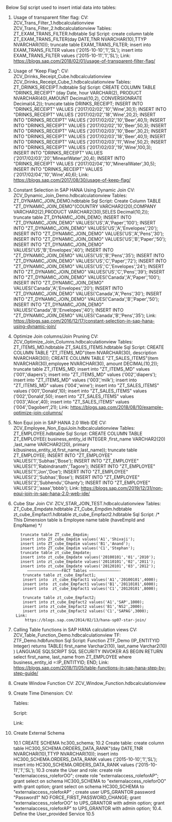 Below Sql script used to  insert intial data into tables:
1. Usage of transparent filter flag:
      CV: ZCV_Trans_Filter_1.hdbcalculationview
          ZCV_Trans_Filter_2.hdbcalculationview
      Tables:
          ZT_EXAM_TRANS_FILTER.hdbtable
      Sql Script:
          create column table ZT_EXAM_TRANS_FILTER(day DATE,TNR NVARCHAR(10),TTYP NVARCHAR(10));
          truncate table EXAM_TRANS_FILTER;
          insert into EXAM_TRANS_FILTER values ('2015-10-10','1','SL');
          insert into EXAM_TRANS_FILTER values ('2015-10-11','1','SL');
      Link:
         https://blogs.sap.com/2018/02/01/usage-of-transparent-filter-flag/
2. Usage of “Keep Flag”:
      CV:
          ZCV_Drinks_Receipt_Cube.hdbcalculationview
          ZCV_Drinks_Receipt_Cube_1.hdbcalculationview
      Tables:
          ZT_DRINKS_RECEIPT.hdbtable
      Sql Script:
          CREATE COLUMN TABLE "DRINKS_RECEIPT" (day Date, hour VARCHAR(2), PRODUCT NVARCHAR(40),AMOUNT Decimal(10,2), CONVERSIONRATE Decimal(4,2));
          truncate table DRINKS_RECEIPT;
           INSERT INTO "DRINKS_RECEIPT" VALUES ('2017/02/02','10','Wine',30,1);
           INSERT INTO "DRINKS_RECEIPT" VALUES ('2017/02/02','18','Wine',20,2);
           INSERT INTO "DRINKS_RECEIPT" VALUES ('2017/02/02','10','Beer',40,1);
           INSERT INTO "DRINKS_RECEIPT" VALUES ('2017/02/02','10','Beer',50,3);
           INSERT INTO "DRINKS_RECEIPT" VALUES ('2017/02/03','10','Beer',30,2);
           INSERT INTO "DRINKS_RECEIPT" VALUES ('2017/02/03','18','Beer',40,1);
           INSERT INTO "DRINKS_RECEIPT" VALUES ('2017/02/03','11','Wine',50,2);
           INSERT INTO "DRINKS_RECEIPT" VALUES ('2017/02/03','19','Wine',100,3);
           INSERT INTO "DRINKS_RECEIPT" VALUES ('2017/02/03','20','MinearlWater',20,4);
           INSERT INTO "DRINKS_RECEIPT" VALUES ('2017/02/04','10','MineralWater',30,5);
           INSERT INTO "DRINKS_RECEIPT" VALUES ('2017/02/04','10','Wine',40,6); 
      Link:
         https://blogs.sap.com/2017/08/30/usage-of-keep-flag/
3.  Constant Selection in SAP HANA Using Dynamic Join
        CV:
          ZCV_Dynamic_Join_Demo.hdbcalculationview
        Tables:
          ZT_DYNAMIC_JOIN_DEMO.hdbtable
        Sql Script:
          Create Column TABLE "ZT_DYNAMIC_JOIN_DEMO"(COUNTRY VARCHAR2(20),COMPANY VARCHAR2(2),PRODUCT VARCHAR2(30),SELES Decimal(10,2));
          truncate table ZT_DYNAMIC_JOIN_DEMO;
          INSERT INTO "ZT_DYNAMIC_JOIN_DEMO" VALUES('US','A','Paper','100');
          INSERT INTO "ZT_DYNAMIC_JOIN_DEMO" VALUES('US','A','Envelopes','20');
          INSERT INTO "ZT_DYNAMIC_JOIN_DEMO" VALUES('US','A','Pens','30');
          INSERT INTO "ZT_DYNAMIC_JOIN_DEMO" VALUES('US','B','Paper','50');
          INSERT INTO "ZT_DYNAMIC_JOIN_DEMO" VALUES('US','B','Envelopes','40');
          INSERT INTO "ZT_DYNAMIC_JOIN_DEMO" VALUES('US','B','Pens','35');
          INSERT INTO "ZT_DYNAMIC_JOIN_DEMO" VALUES('US','C','Paper','72');
          INSERT INTO "ZT_DYNAMIC_JOIN_DEMO" VALUES('US','C','Envelopes','24');
          INSERT INTO "ZT_DYNAMIC_JOIN_DEMO" VALUES('US','C','Pens','39');
          INSERT INTO "ZT_DYNAMIC_JOIN_DEMO" VALUES('Canada','A','Paper','100');
          INSERT INTO "ZT_DYNAMIC_JOIN_DEMO" VALUES('Canada','A','Envelopes','20');
          INSERT INTO "ZT_DYNAMIC_JOIN_DEMO" VALUES('Canada','A','Pens','30');
          INSERT INTO "ZT_DYNAMIC_JOIN_DEMO" VALUES('Canada','B','Paper','50');
          INSERT INTO "ZT_DYNAMIC_JOIN_DEMO" VALUES('Canada','B','Envelopes','40');
          INSERT INTO "ZT_DYNAMIC_JOIN_DEMO" VALUES('Canada','B','Pens','35');
      Link:
         https://blogs.sap.com/2016/12/17/constant-selection-in-sap-hana-using-dynamic-join/
4.  Optimize Join columns/Join Pruning
        CV:
          ZCV_Optimize_Join_Columns.hdbcalculationview
        Tables:
          ZT_ITEMS_MD.hdbtable
          ZT_SALES_ITEMS.hdbtable
        Sql Script:
          CREATE COLUMN TABLE "ZT_ITEMS_MD"(item  NVARCHAR(30), description NVARCHAR(30));
          CREATE COLUMN TABLE "ZT_SALES_ITEMS"(item NVARCHAR(30),employee NVARCHAR(30), amount DECIMAL(10,2));
          truncate table ZT_ITEMS_MD;
          insert into "ZT_ITEMS_MD" values ('001','diapers');
          insert into "ZT_ITEMS_MD" values ('002','diapers');
          insert into "ZT_ITEMS_MD" values ('003','milk');
          insert into "ZT_ITEMS_MD" values ('004','wine');
          insert into "ZT_SALES_ITEMS" values ('001','Donald',10);
          insert into "ZT_SALES_ITEMS" values ('002','Donald',50);
          insert into "ZT_SALES_ITEMS" values ('003','Alice',40);
          insert into "ZT_SALES_ITEMS" values ('004','Dagobert',21);
        Link:
           https://blogs.sap.com/2018/08/10/example-optimize-join-columns/
5.  Non Equi join in SAP HANA 2.0 Web IDE
        CV:
          ZCV_Employee_Non_EquiJoin.hdbcalculationview
        Tables:
          ZT_EMPLOYEE.hdbtable
        Sql Script:
           CREATE COLUMN TABLE ZT_EMPLOYEE( business_entity_id INTEGER ,first_name VARCHAR2(20) ,last_name VARCHAR2(20), primary k(business_entity_id,first_name,last_name));
           truncate table ZT_EMPLOYEE;
           INSERT INTO "ZT_EMPLOYEE" VALUES('1','Subhas','Bose');
           INSERT INTO "ZT_EMPLOYEE" VALUES('1','Rabindranath','Tagore');
           INSERT INTO "ZT_EMPLOYEE" VALUES('1','Jon','Doe');
           INSERT INTO "ZT_EMPLOYEE" VALUES('2','Subhas','Bose');
           INSERT INTO "ZT_EMPLOYEE" VALUES('2','Subhendu','Ghanty');
           INSERT INTO "ZT_EMPLOYEE" VALUES('2','aaaa','bbbb');
        Link:
           https://blogs.sap.com/2019/12/31/non-equi-join-in-sap-hana-2.0-web-ide/
6.  Cube Star Join
        CV:
           ZCV_STAR_JOIN_TEST.hdbcalculationview
         Tables:
           ZT_Cube_Empdate.hdbtable
           ZT_Cube_Empdim.hdbtable
           zt_cube_Empfact1.hdbtable
           zt_cube_Empfact2.hdbtable
         Sql Script:
           /* This Dimension table is Employee name table (haveEmpId and EmpName) */
           
           truncate table ZT_cube_Empdim;
           insert into ZT_cube_Empdim values('A1','Shivaji');
           insert into ZT_cube_Empdim values('B1','Anand');
           insert into ZT_cube_Empdim values('C1','Stephan');
           truncate table zt_cube_Empdate;
           insert into zt_cube_Empdate values('20100101','01','2010');
           insert into zt_cube_Empdate values('20110101','02','2011');
           insert into zt_cube_Empdate values('20120101','03','2012');
              ——————————————–FACT Tables —————————————-
            truncate table zt_cube_Empfact1;
            insert into  zt_cube_Empfact1 values('A1','20100101',4000);
            insert into  zt_cube_Empfact1 values('B1','20110101',6000);
            insert into  zt_cube_Empfact1 values('C1','20120101',8000);

            truncate table zt_cube_Empfact2;
            insert into zt_cube_Empfact2 values('A1','SAP',1000);
            insert into zt_cube_Empfact2 values('B1','NS2',2000);
            insert into zt_cube_Empfact2 values('C1','SAPAG',3000);
         Link:
             https://blogs.sap.com/2014/02/13/hana-sp07-star-join/
7.  Calling Table functions in SAP HANA calculation views
    CV:
        ZCV_Table_Function_Demo.hdbcalculationview
    TF:
        ZTF_Demo.hdbfunction
    Sql Script:
        Function ZTF_Demo (IP_ENTITYID Integer)
           returns TABLE(
              first_name Varchar2(10),
              last_name  Varchar2(10)
              )
           LANGUAGE SQLSCRIPT
           SQL SECURITY INVOKER AS
           BEGIN
             RETURN
                select
                   first_name, last_name from ZT_EMPLOYEE where business_entity_id =:IP_ENTITYID;
           END;
    Link:
        https://blogs.sap.com/2018/11/05/table-functions-in-sap-hana-step-by-step-guide/
8.  Create Window Function
    CV:
      ZCV_Window_Function.hdbcalculationview
9.  Create Time Dimension:
    CV:

    Tables:

    Script:

    Link:


10. Create External Schema

     10.1 CREATE SCHEMA hc300_schema;
     10.2 Create table:
            create column table HC300_SCHEMA.ORDERS_DATA_RANK"(day DATE,TNR NVARCHAR(10),TTYP NVARCHAR(10));
            insert into  HC300_SCHEMA.ORDERS_DATA_RANK  values ('2015-10-10','1','SL');
            insert into  HC300_SCHEMA.ORDERS_DATA_RANK  values ('2015-10-11','1','SL');
     10.3 create the User and role:
             create role "externalaccess_roleforOO";
             create role "externalaccess_roleforAP";
             grant select on schema HC300_SCHEMA to  "externalaccess_roleforOO" with grant option;
             grant select on schema HC300_SCHEMA to  "externalaccess_roleforAP" ;
             create user UPS_GRANTOR password "Password1" NO FORCE_FIRST_PASSWORD_CHANGE;
             grant  "externalaccess_roleforOO" to UPS_GRANTOR with admin option;
             grant  "externalaccess_roleforAP" to UPS_GRANTOR with admin option;
     10.4.   Define the User_provided Service
     10.5    
 
        
      




       